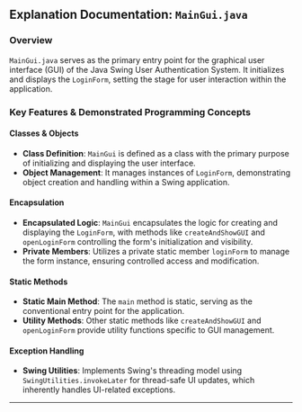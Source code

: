## Explanation Documentation: `MainGui.java`

### Overview
`MainGui.java` serves as the primary entry point for the graphical user interface (GUI) of the Java Swing User Authentication System. It initializes and displays the `LoginForm`, setting the stage for user interaction within the application.

### Key Features & Demonstrated Programming Concepts

#### Classes & Objects
- **Class Definition**: `MainGui` is defined as a class with the primary purpose of initializing and displaying the user interface.
- **Object Management**: It manages instances of `LoginForm`, demonstrating object creation and handling within a Swing application.

#### Encapsulation
- **Encapsulated Logic**: `MainGui` encapsulates the logic for creating and displaying the `LoginForm`, with methods like `createAndShowGUI` and `openLoginForm` controlling the form's initialization and visibility.
- **Private Members**: Utilizes a private static member `loginForm` to manage the form instance, ensuring controlled access and modification.

#### Static Methods
- **Static Main Method**: The `main` method is static, serving as the conventional entry point for the application.
- **Utility Methods**: Other static methods like `createAndShowGUI` and `openLoginForm` provide utility functions specific to GUI management.

#### Exception Handling
- **Swing Utilities**: Implements Swing's threading model using `SwingUtilities.invokeLater` for thread-safe UI updates, which inherently handles UI-related exceptions.

---



